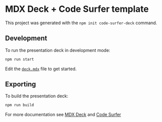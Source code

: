 # MDX Deck + Code Surfer template

This project was generated with the `npm init code-surfer-deck` command.

## Development

To run the presentation deck in development mode:

```sh
npm run start
```

Edit the [`deck.mdx`](deck.mdx) file to get started.

## Exporting

To build the presentation deck:

```sh
npm run build
```

For more documentation see [MDX Deck](https://github.com/jxnblk/mdx-deck) and [Code Surfer](https://codesurfer.pomb.us/)
